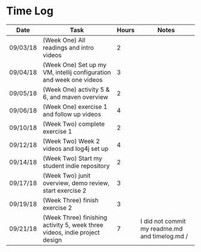 # Time Log

| Date | Task | Hours | Notes|
|------|------|-------|------|
| 09/03/18| (Week One) All readings and intro videos| 2 | |
| 09/04/18| (Week One) Set up my VM, intellij configuration and week one videos | 3 | |
| 09/05/18| (Week One) activity 5 & 6, and maven overview| 2 | |
| 09/06/18| (Week One) exercise 1 and follow up videos| 4 | |
| 09/10/18| (Week Two) complete exercise 1| 2 | |
| 09/12/18| (Week Two) Week 2 videos and log4j set up | 4 | |
| 09/14/18| (Week Two) Start my student indie repository| 2 | |
| 09/17/18| (Week Two) junit overview, demo review, start exercise 2| 3 | |
| 09/19/18| (Week Three) finish exercise 2| 3 | |
| 09/21/18| (Week Three) finishing activity 5, week three videos, indie project design| 7 | I did not commit my readme.md and timelog.md /